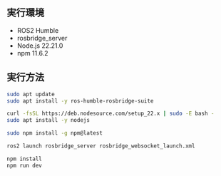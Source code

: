 ## 実行環境

- ROS2 Humble
- rosbridge_server
- Node.js 22.21.0
- npm 11.6.2

## 実行方法

```bash
sudo apt update
sudo apt install -y ros-humble-rosbridge-suite
```

```bash
curl -fsSL https://deb.nodesource.com/setup_22.x | sudo -E bash -
sudo apt install -y nodejs
```

```bash
sudo npm install -g npm@latest
```

```bash
ros2 launch rosbridge_server rosbridge_websocket_launch.xml
```

```bash
npm install
npm run dev
```
